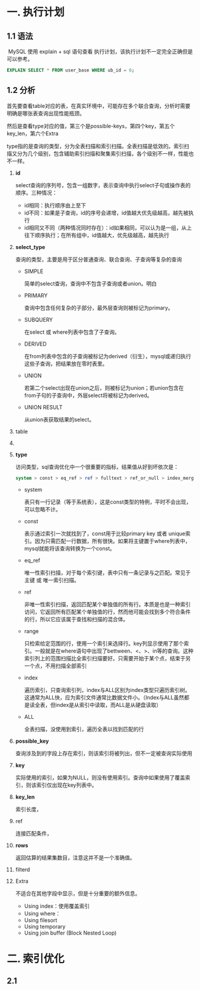 # 一. 执行计划

## 1.1 语法

​		MySQL 使用 explain + sql 语句查看 执行计划，该执行计划不一定完全正确但是可以参考。

```sql
EXPLAIN SELECT * FROM user_base WHERE ub_id = 6;
```

## 1.2 分析

​		首先要查看table对应的表，在真实环境中，可能存在多个联合查询，分析时需要明确是哪张表查询出现性能瓶颈。

​		然后是查看type对应的值，第三个是possible-keys，第四个key，第五个key_len，第六个Extra

type指的是查询的类型，分为全表扫描和索引扫描。全表扫描是低效的。索引扫描又分为几个级别，包含辅助索引扫描和聚集索引扫描，各个级别不一样，性能也不一样。

1. **id**

   select查询的序列号，包含一组数字，表示查询中执行select子句或操作表的顺序。三种情况：

   - id相同：执行顺序由上至下
   - id不同：如果是子查询，id的序号会递增，id值越大优先级越高，越先被执行
   - id相同又不同（两种情况同时存在）：id如果相同，可以认为是一组，从上往下顺序执行；在所有组中，id值越大，优先级越高，越先执行

2. **select_type**

   查询的类型，主要是用于区分普通查询、联合查询、子查询等复杂的查询

   - SIMPLE

     简单的select查询，查询中不包含子查询或者union。明白

   - PRIMARY

     查询中包含任何复杂的子部分，最外层查询则被标记为primary。

   - SUBQUERY

     在select 或 where列表中包含了子查询。

   - DERIVED

     在from列表中包含的子查询被标记为derived（衍生），mysql或递归执行这些子查询，把结果放在零时表里。

   - UNION

     若第二个select出现在union之后，则被标记为union；若union包含在from子句的子查询中，外层select将被标记为derived。

   - UNION RESULT

     从union表获取结果的select。

3. table

4.  

5. **type**

   访问类型，sql查询优化中一个很重要的指标，结果值从好到坏依次是：

   ```sql
   system > const > eq_ref > ref > fulltext > ref_or_null > index_merge > unique_subquery > index_subquery > range > index > ALL
   ```

   - system

     表只有一行记录（等于系统表），这是const类型的特例，平时不会出现，可以忽略不计。

   - const

     表示通过索引一次就找到了，const用于比较primary key 或者 unique索引。因为只需匹配一行数据，所有很快。如果将主键置于where列表中，mysql就能将该查询转换为一个const。

   - eq_ref

     唯一性索引扫描，对于每个索引键，表中只有一条记录与之匹配。常见于主键 或 唯一索引扫描。

   - ref

     非唯一性索引扫描，返回匹配某个单独值的所有行。本质是也是一种索引访问，它返回所有匹配某个单独值的行，然而他可能会找到多个符合条件的行，所以它应该属于查找和扫描的混合体。

   - range

     只检索给定范围的行，使用一个索引来选择行。key列显示使用了那个索引。一般就是在where语句中出现了bettween、<、>、in等的查询。这种索引列上的范围扫描比全索引扫描要好。只需要开始于某个点，结束于另一个点，不用扫描全部索引

   - index

     遍历索引，只查询索引列，index与ALL区别为index类型只遍历索引树。这通常为ALL快，应为索引文件通常比数据文件小。（Index与ALL虽然都是读全表，但index是从索引中读取，而ALL是从硬盘读取）

   - ALL

     全表扫描，没使用到索引，遍历全表以找到匹配的行

   

6. **possible_key**

   查询涉及到的字段上存在索引，则该索引将被列出，但不一定被查询实际使用

7. **key**

   实际使用的索引，如果为NULL，则没有使用索引。查询中如果使用了覆盖索引，则该索引仅出现在key列表中。

8. **key_len**

   索引长度，

9. ref

   连接匹配条件，

10. **rows**

    返回估算的结果集数目，注意这并不是一个准确值。

11. filterd

12. Extra

    不适合在其他字段中显示，但是十分重要的额外信息。

    - Using index：使用覆盖索引
    - Using where：
    - Using filesort
    - Using temporary
    - Using join buffer (Block Nested Loop)



# 二. 索引优化

## 2.1 











